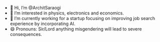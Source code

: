 - 👋 Hi, I’m @ArchitSaraogi
- 👀 I’m interested in physics, electronics and economics. 
- 🌱 I’m currently working for a startup focusing on improving job search experience by incorporating AI. 
- 😄 Pronouns: Sir/Lord anything misgendering will lead to severe consequences. 
<!---
ArchitSaraogi/ArchitSaraogi is a ✨ special ✨ repository because its `README.md` (this file) appears on your GitHub profile.
You can click the Preview link to take a look at your changes.
--->
